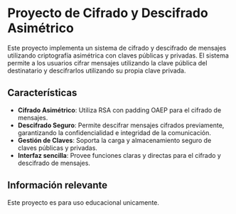 # Proyecto de Cifrado y Descifrado Asimétrico

Este proyecto implementa un sistema de cifrado y descifrado de mensajes utilizando criptografía asimétrica con claves públicas y privadas. El sistema permite a los usuarios cifrar mensajes utilizando la clave pública del destinatario y descifrarlos utilizando su propia clave privada.

## Características

- **Cifrado Asimétrico**: Utiliza RSA con padding OAEP para el cifrado de mensajes.
- **Descifrado Seguro**: Permite descifrar mensajes cifrados previamente, garantizando la confidencialidad e integridad de la comunicación.
- **Gestión de Claves**: Soporta la carga y almacenamiento seguro de claves públicas y privadas.
- **Interfaz sencilla**: Provee funciones claras y directas para el cifrado y descifrado de mensajes.

## Información relevante
Este proyecto es para uso educacional unicamente.
